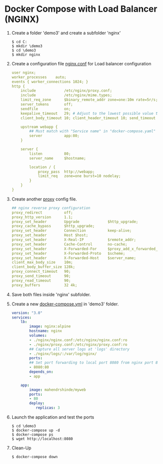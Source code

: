 # Docker Compose with Load Balancer (NGINX)

1. Create a folder 'demo3' and create a subfolder 'nginx'

    ```
    $ cd C:
    $ mkdir \demo3
    $ cd \demo3
    $ mkdir nginx
    ```

2.  Create a configuration file [nginx.conf](./nginx/nginx.conf) for Load balancer configuration

    ```yml
    user nginx;
    worker_processes    auto;
    events { worker_connections 1024; }
    http {
        include             /etc/nginx/proxy.conf;
        include             /etc/nginx/mime.types;
        limit_req_zone      $binary_remote_addr zone=one:10m rate=5r/s;
        server_tokens       off;
        sendfile            on;
        keepalive_timeout   29; # Adjust to the lowest possible value that makes sense for your use case.
        client_body_timeout 10; client_header_timeout 10; send_timeout 10;

        upstream webapp {
            ## Must match with "Service name" in "docker-compose.yaml"
            server          app:80;
        }

        server {
            listen          80;
            server_name     $hostname;

            location / {
                proxy_pass  http://webapp;
                limit_req   zone=one burst=10 nodelay;
            }
        }
    }
    ```

3.  Create another [proxy](./nginx/proxy.conf) config file.

    ```yml
    ## nginx reverse proxy configuration
    proxy_redirect          off;
    proxy_http_version      1.1;
    proxy_set_header        Upgrade             $http_upgrade;
    proxy_cache_bypass      $http_upgrade;
    proxy_set_header        Connection          keep-alive;
    proxy_set_header        Host $host;
    proxy_set_header        X-Real-IP           $remote_addr;
    proxy_set_header        Cache-Control       no-cache;
    proxy_set_header        X-Forwarded-For     $proxy_add_x_forwarded_for;
    proxy_set_header        X-Forwarded-Proto   $scheme;
    proxy_set_header        X-Forwarded-Host    $server_name;
    client_max_body_size    10m;
    client_body_buffer_size 128k;
    proxy_connect_timeout   90;
    proxy_send_timeout      90;
    proxy_read_timeout      90;
    proxy_buffers           32 4k;
    ```

4.  Save both files inside 'nginx' subfolder.

5.  Create a new [docker-compose.yml](./docker-compose.yml) in 'demo3' folder.

    ```yml
    version: "3.0"
    services:
        lb:
            image: nginx:alpine
            hostname: nginx
            volumes:
            - ./nginx/nginx.conf:/etc/nginx/nginx.conf:ro
            - ./nginx/proxy.conf:/etc/nginx/proxy.conf:ro
            ## Capture all server logs at 'logs' directory
            - ./nginx/logs/:/var/log/nginx/
            ports:
            ## Set port forwarding to local port 8080 from nginx port 80
            - 8080:80
            depends_on:
            - app

        app:
            image: mahendrshinde/myweb
            ports:
            - 80
            deploy:
               replicas: 3
    ```
  
6.  Launch the application and test the ports

    ```
    $ cd \demo3
    $ docker-compose up -d
    $ docker-compose ps
    $ wget http://localhost:8080
    ```

7.  Clean-Up

    ```
    $ docker-compose down
    ```

  